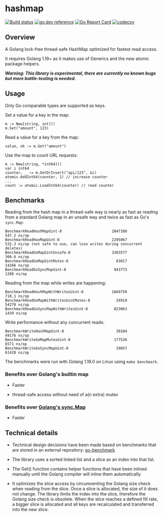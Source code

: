 # hashmap

[![Build status](https://github.com/cornelk/hashmap/actions/workflows/go.yaml/badge.svg?branch=main)](https://github.com/cornelk/hashmap/actions)
[![go.dev reference](https://img.shields.io/badge/go.dev-reference-007d9c?logo=go&logoColor=white&style=flat-square)](https://pkg.go.dev/github.com/cornelk/hashmap)
[![Go Report Card](https://goreportcard.com/badge/github.com/cornelk/hashmap)](https://goreportcard.com/report/github.com/cornelk/hashmap)
[![codecov](https://codecov.io/gh/cornelk/hashmap/branch/main/graph/badge.svg?token=NS5UY28V3A)](https://codecov.io/gh/cornelk/hashmap)

## Overview

A Golang lock-free thread-safe HashMap optimized for fastest read access.

It requires Golang 1.19+ as it makes use of Generics and the new atomic package helpers. 

***Warning: This library is experimental, there are currently no known bugs but more battle-testing is needed.***

## Usage

Only Go comparable types are supported as keys.

Set a value for a key in the map:

```
m := New[string, int]()
m.Set("amount", 123)
```

Read a value for a key from the map:
```
value, ok := m.Get("amount")
```

Use the map to count URL requests:
```
m := New[string, *int64]()
var i int64
counter, _ := m.GetOrInsert("api/123", &i)
atomic.AddInt64(counter, 1) // increase counter
...
count := atomic.LoadInt64(counter) // read counter
```

## Benchmarks

Reading from the hash map in a thread-safe way is nearly as fast as reading from a standard Golang map
in an unsafe way and twice as fast as Go's `sync.Map`:

```
BenchmarkReadHashMapUint-8                       2047108               547.2 ns/op
BenchmarkReadHaxMapUint-8                        2295067               532.3 ns/op (not safe to use, can lose writes during concurrent deletes)
BenchmarkReadGoMapUintUnsafe-8                   3303577               360.6 ns/op
BenchmarkReadGoMapUintMutex-8                      83017             14266 ns/op
BenchmarkReadGoSyncMapUint-8                      943773              1208 ns/op
```

Reading from the map while writes are happening:
```
BenchmarkReadHashMapWithWritesUint-8             1669750               718.1 ns/op
BenchmarkReadGoMapWithWritesUintMutex-8            24919             54270 ns/op
BenchmarkReadGoSyncMapWithWritesUint-8            823063              1439 ns/op
```

Write performance without any concurrent reads:

```
BenchmarkWriteHashMapUint-8                        30104             49176 ns/op
BenchmarkWriteGoMapMutexUint-8                    177536              6571 ns/op
BenchmarkWriteGoSyncMapUint-8                      19857             61428 ns/op
```

The benchmarks were run with Golang 1.19.0 on Linux using `make benchmark`.

### Benefits over Golang's builtin map

* Faster

* thread-safe access without need of a(n extra) mutex

### Benefits over [Golang's sync.Map](https://golang.org/pkg/sync/#Map)

* Faster

## Technical details

* Technical design decisions have been made based on benchmarks that are stored in an external repository:
  [go-benchmark](https://github.com/cornelk/go-benchmark)

* The library uses a sorted linked list and a slice as an index into that list.

* The Get() function contains helper functions that have been inlined manually until the Golang compiler will inline them automatically.

* It optimizes the slice access by circumventing the Golang size check when reading from the slice.
  Once a slice is allocated, the size of it does not change.
  The library limits the index into the slice, therefore the Golang size check is obsolete.
  When the slice reaches a defined fill rate, a bigger slice is allocated and all keys are recalculated and transferred into the new slice.
